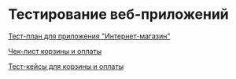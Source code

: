 # Тестирование веб-приложений

[Тест-план для приложения "Интернет-магазин"](https://docs.google.com/spreadsheets/d/1wAo_DGU2fE9YtkO6H7Fzkwu-6Ebx-4WrNF83Nr4xzZQ/edit?usp=sharing)

[Чек-лист корзины и оплаты](https://docs.google.com/spreadsheets/d/1R8EAQPFmEyDZKJMCe3EeBPAd3WGRW7BeNavEFY9b89U/edit?usp=sharing)

[Тест-кейсы для корзины и оплаты](https://github.com/user-attachments/files/16945671/G8-2024-09-10.pdf)

